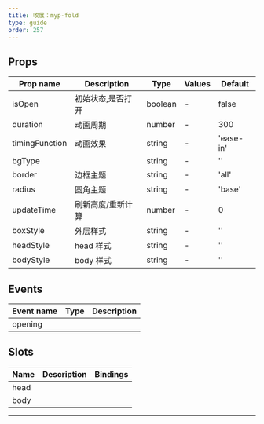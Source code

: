 ```yaml
---
title: 收展：myp-fold
type: guide
order: 257
---
```


## Props

| Prop name      | Description       | Type    | Values | Default   |
| -------------- | ----------------- | ------- | ------ | --------- |
| isOpen         | 初始状态,是否打开 | boolean | -      | false     |
| duration       | 动画周期          | number  | -      | 300       |
| timingFunction | 动画效果          | string  | -      | 'ease-in' |
| bgType         |                   | string  | -      | ''        |
| border         | 边框主题          | string  | -      | 'all'     |
| radius         | 圆角主题          | string  | -      | 'base'    |
| updateTime     | 刷新高度/重新计算 | number  | -      | 0         |
| boxStyle       | 外层样式          | string  | -      | ''        |
| headStyle      | head 样式         | string  | -      | ''        |
| bodyStyle      | body 样式         | string  | -      | ''        |

## Events

| Event name | Type | Description |
| ---------- | ---- | ----------- |
| opening    |      |

## Slots

| Name | Description | Bindings |
| ---- | ----------- | -------- |
| head |             |          |
| body |             |          |

---
